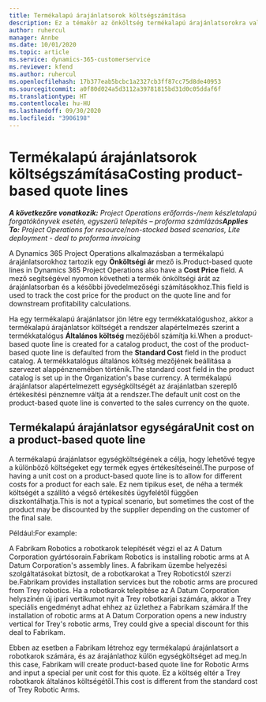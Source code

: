 ```yaml
---
title: Termékalapú árajánlatsorok költségszámítása
description: Ez a témakör az önköltség termékalapú árajánlatsorokra való alkalmazásával kapcsolatban tartalmaz információkat.
author: ruhercul
manager: Annbe
ms.date: 10/01/2020
ms.topic: article
ms.service: dynamics-365-customerservice
ms.reviewer: kfend
ms.author: ruhercul
ms.openlocfilehash: 17b377eab5bcbc1a2327cb3ff87cc75d8de40953
ms.sourcegitcommit: a0f80d024a5d3112a39781815bd31d0c05ddaf6f
ms.translationtype: HT
ms.contentlocale: hu-HU
ms.lasthandoff: 09/30/2020
ms.locfileid: "3906198"
---
```

# <a name="costing-product-based-quote-lines"></a><span data-ttu-id="6420f-103">Termékalapú árajánlatsorok költségszámítása</span><span class="sxs-lookup"><span data-stu-id="6420f-103">Costing product-based quote lines</span></span>

<span data-ttu-id="6420f-104">_**A következőre vonatkozik:** Project Operations erőforrás-/nem készletalapú forgatókönyvek esetén, egyszerű telepítés – proforma számlázás_</span><span class="sxs-lookup"><span data-stu-id="6420f-104">_**Applies To:** Project Operations for resource/non-stocked based scenarios, Lite deployment - deal to proforma invoicing_</span></span>


<span data-ttu-id="6420f-105">A Dynamics 365 Project Operations alkalmazásban a termékalapú árajánlatsorokhoz tartozik egy **Önköltségi ár** mező is.</span><span class="sxs-lookup"><span data-stu-id="6420f-105">Product-based quote lines in Dynamics 365 Project Operations also have a **Cost Price** field.</span></span> <span data-ttu-id="6420f-106">A mező segítségével nyomon követheti a termék önköltségi árát az árajánlatsorban és a későbbi jövedelmezőségi számításokhoz.</span><span class="sxs-lookup"><span data-stu-id="6420f-106">This field is used to track the cost price for the product on the quote line and for downstream profitability calculations.</span></span>

<span data-ttu-id="6420f-107">Ha egy termékalapú árajánlatsor jön létre egy termékkatalógushoz, akkor a termékalapú árajánlatsor költségét a rendszer alapértelmezés szerint a termékkatalógus **Általános költség** mezőjéből számítja ki.</span><span class="sxs-lookup"><span data-stu-id="6420f-107">When a product-based quote line is created for a catalog product, the cost of the product-based quote line is defaulted from the **Standard Cost** field in the product catalog.</span></span> <span data-ttu-id="6420f-108">A termékkatalógus általános költség mezőjének beállítása a szervezet alappénznemében történik.</span><span class="sxs-lookup"><span data-stu-id="6420f-108">The standard cost field in the product catalog is set up in the Organization's base currency.</span></span> <span data-ttu-id="6420f-109">A termékalapú árajánlatsor alapértelmezett egységköltségét az árajánlatban szereplő értékesítési pénznemre váltja át a rendszer.</span><span class="sxs-lookup"><span data-stu-id="6420f-109">The default unit cost on the product-based quote line is converted to the sales currency on the quote.</span></span>

## <a name="unit-cost-on-a-product-based-quote-line"></a><span data-ttu-id="6420f-110">Termékalapú árajánlatsor egységára</span><span class="sxs-lookup"><span data-stu-id="6420f-110">Unit cost on a product-based quote line</span></span>

<span data-ttu-id="6420f-111">A termékalapú árajánlatsor egységköltségének a célja, hogy lehetővé tegye a különböző költségeket egy termék egyes értékesítéseinél.</span><span class="sxs-lookup"><span data-stu-id="6420f-111">The purpose of having a unit cost on a product-based quote line is to allow for different costs for a product for each sale.</span></span> <span data-ttu-id="6420f-112">Ez nem tipikus eset, de néha a termék költségét a szállító a végső értékesítés ügyfelétől függően diszkontálhatja.</span><span class="sxs-lookup"><span data-stu-id="6420f-112">This is not a typical scenario, but sometimes the cost of the product may be discounted by the supplier depending on the customer of the final sale.</span></span>

<span data-ttu-id="6420f-113">Például:</span><span class="sxs-lookup"><span data-stu-id="6420f-113">For example:</span></span>

<span data-ttu-id="6420f-114">A Fabrikam Robotics a robotkarok telepítését végzi el az A Datum Corporation gyártósorain.</span><span class="sxs-lookup"><span data-stu-id="6420f-114">Fabrikam Robotics is installing robotic arms at A Datum Corporation's assembly lines.</span></span> <span data-ttu-id="6420f-115">A fabrikam üzembe helyezési szolgáltatásokat biztosít, de a robotkarokat a Trey Roboticstól szerzi be.</span><span class="sxs-lookup"><span data-stu-id="6420f-115">Fabrikam provides installation services but the robotic arms are procured from Trey robotics.</span></span> <span data-ttu-id="6420f-116">Ha a robotkarok telepítése az A Datum Corporation helyszínén új ipari vertikumot nyit a Trey robotkarjai számára, akkor a Trey speciális engedményt adhat ehhez az üzlethez a Fabrikam számára.</span><span class="sxs-lookup"><span data-stu-id="6420f-116">If the installation of robotic arms at A Datum Corporation opens a new industry vertical for Trey's robotic arms, Trey could give a special discount for this deal to Fabrikam.</span></span>

<span data-ttu-id="6420f-117">Ebben az esetben a Fabrikam létrehoz egy termékalapú árajánlatsort a robotkarok számára, és az árajánlathoz külön egységköltséget ad meg.</span><span class="sxs-lookup"><span data-stu-id="6420f-117">In this case, Fabrikam will create product-based quote line for Robotic Arms and input a special per unit cost for this quote.</span></span> <span data-ttu-id="6420f-118">Ez a költség eltér a Trey robotkarok általános költségétől.</span><span class="sxs-lookup"><span data-stu-id="6420f-118">This cost is different from the standard cost of Trey Robotic Arms.</span></span>
